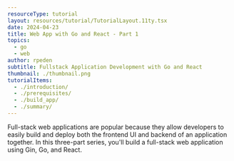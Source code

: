 ```yaml
---
resourceType: tutorial
layout: resources/tutorial/TutorialLayout.11ty.tsx
date: 2024-04-23
title: Web App with Go and React - Part 1
topics:
  - go
  - web
author: rpeden
subtitle: Fullstack Application Development with Go and React
thumbnail: ./thumbnail.png
tutorialItems:
  - ./introduction/
  - ./prerequisites/
  - ./build_app/
  - ./summary/
---
```


Full-stack web applications are popular because they allow developers to easily build and deploy both the frontend UI and backend of an application together. In this three-part series, you'll build a full-stack web application using Gin, Go, and React.
